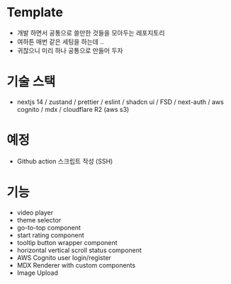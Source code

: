 # Template
-   개발 하면서 공통으로 쓸만한 것들을 모아두는 레포지토리
-   여하튼 매번 같은 세팅을 하는데 ..
-   귀찮으니 미리 하나 공통으로 만들어 두자

# 기술 스택
-   nextjs 14 / zustand / prettier / eslint / shadcn ui / FSD / next-auth / aws cognito / mdx / cloudflare R2 (aws s3)

# 예정
-   Github action 스크립트 작성 (SSH)

# 기능
-   video player
-   theme selector
-   go-to-top component
-   start rating component
-   tooltip button wrapper component
-   horizontal vertical scroll status component
-   AWS Cognito user login/register
-   MDX Renderer with custom components
-   Image Upload
